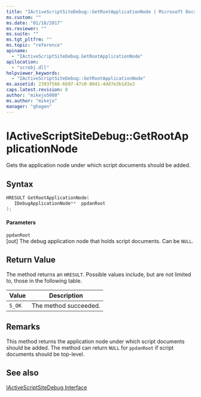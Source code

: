 ```yaml
---
title: "IActiveScriptSiteDebug::GetRootApplicationNode | Microsoft Docs"
ms.custom: ""
ms.date: "01/18/2017"
ms.reviewer: ""
ms.suite: ""
ms.tgt_pltfrm: ""
ms.topic: "reference"
apiname: 
  - "IActiveScriptSiteDebug.GetRootApplicationNode"
apilocation: 
  - "scrobj.dll"
helpviewer_keywords: 
  - "IActiveScriptSiteDebug::GetRootApplicationNode"
ms.assetid: 2393f566-6b97-47c0-8041-4dd7e3b1d3a3
caps.latest.revision: 8
author: "mikejo5000"
ms.author: "mikejo"
manager: "ghogen"
---
```

# IActiveScriptSiteDebug::GetRootApplicationNode
Gets the application node under which script documents should be added.  
  
## Syntax  
  
```cpp
HRESULT GetRootApplicationNode(  
   IDebugApplicationNode**  ppdanRoot  
);  
```  
  
#### Parameters  
 `ppdanRoot`  
 [out] The debug application node that holds script documents. Can be `NULL`.  
  
## Return Value  
 The method returns an `HRESULT`. Possible values include, but are not limited to, those in the following table.  
  
|Value|Description|  
|-----------|-----------------|  
|`S_OK`|The method succeeded.|  
  
## Remarks  
 This method returns the application node under which script documents should be added. The method can return `NULL` for `ppdanRoot` if script documents should be top-level.  
  
## See also  
 [IActiveScriptSiteDebug Interface](../../winscript/reference/iactivescriptsitedebug-interface.md)